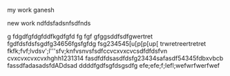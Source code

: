 my work ganesh

new work
ndfdsfadsnfsdfnds

g
fdgdfgfdgfddfkgdfgfd
fg
fgf
gfggsddfsdfgwertret
fgdfdsfdsfsgdfg34656fgsfgfdg
fsg234545[u[p[p[up[
trwretreertretret
fkfk;fvf;lvdsv';l'''sfv;knfvsnvsfsdfccvcxvxcvcsdfdfdsfvn
cvxcvxcvxcvxhghh1231314
fasdfdfdsasdfdsfg23434safasdf54345fdbxvbcb
fassdfadasadsfdADdsad  ddddfgdfsgfdsgsdfg
efe;efe;f;lefl;wefwrfwerfwef
